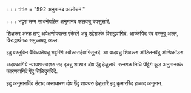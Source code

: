 +++
title = "592 अनुमानद आलोचनॆ."

+++
भट्टरु तम्म साधनॆयल्लि अनुमानद फलवन्नु बयसुत्तारॆ.

शिक्षकर अंतह तप्पु अपेक्षणीयवल्ल एकॆंदरॆ अदु उद्देशक्कॆ विरुद्धवागिदॆ. आय्कॆयिंद बंद वस्तुवू अल्ल, विरुद्धार्थगळ समुच्चयवू अल्ल.

इदु वस्तुविन वैविध्यतॆयन्नु भट्टरिगॆ स्वीकारार्हवागिसुत्तदॆ. आ वादवन्नु शिक्षकरु ऒंटितनवॆंदु ऒप्पिकॊंडरु.

अदक्कागिये न्यायशास्त्रज्ञरु सह इदन्नु शाश्वत दोष ऎंदु हेळुत्तारॆ. रत्नगळ निधि पॆट्टिगॆ कूड अनुमानक्कॆ कारणवागिदॆ ऎंदु तिळिदुबंदिदॆ.

इदु अनुमानदिंद उंटाद असाधारण दोष ऎंदु शाक्यरु हेळुत्तारॆ इदु कुमाररिंद हाळाद अनुमान.

